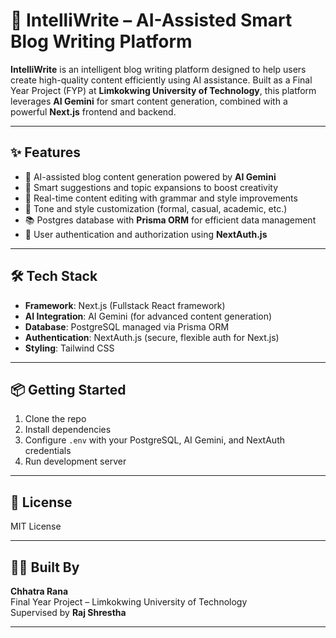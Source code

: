 # 🧠 IntelliWrite – AI-Assisted Smart Blog Writing Platform

**IntelliWrite** is an intelligent blog writing platform designed to help users create high-quality content efficiently using AI assistance. Built as a Final Year Project (FYP) at **Limkokwing University of Technology**, this platform leverages **AI Gemini** for smart content generation, combined with a powerful **Next.js** frontend and backend.

---

## ✨ Features

- 🤖 AI-assisted blog content generation powered by **AI Gemini**
- 🧠 Smart suggestions and topic expansions to boost creativity
- 📝 Real-time content editing with grammar and style improvements
- 🎯 Tone and style customization (formal, casual, academic, etc.)
- 📚 Postgres database with **Prisma ORM** for efficient data management
- 🔐 User authentication and authorization using **NextAuth.js**

---

## 🛠️ Tech Stack

- **Framework**: Next.js (Fullstack React framework)  
- **AI Integration**: AI Gemini (for advanced content generation)  
- **Database**: PostgreSQL managed via Prisma ORM  
- **Authentication**: NextAuth.js (secure, flexible auth for Next.js)  
- **Styling**: Tailwind CSS

---

## 📦 Getting Started

1. Clone the repo  
2. Install dependencies  
3. Configure `.env` with your PostgreSQL, AI Gemini, and NextAuth credentials  
4. Run development server  

---

## 📄 License

MIT License

---

## 👨‍💻 Built By

**Chhatra Rana**  
Final Year Project – Limkokwing University of Technology  
Supervised by **Raj Shrestha**

---
